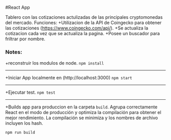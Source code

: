 #React App

Tablero con las cotizaciones actulizadas de las principales cryptomonedas del mercado.
Funciones:
+Utilizacion de la API de Coingecko para obtener las cotizaciones (https://www.coingecko.com/api/).
+Se actualiza la cotizacion cada vez que se actualiza la pagina.
+Posee un buscador para friltrar por nombre.

### Notes:

+reconstruir los modulos de node.
`npm install`
******************************
+Iniciar App localmente en (http://localhost:3000)
`npm start`
******************************
+Ejecutar test.
`npm test`
******************************
+Builds app para produccion en la carpeta `build`.
Agrupa correctamente React en el modo de producción y optimiza la compilación para obtener el mejor rendimiento.
La compilación se minimiza y los nombres de archivo incluyen los hash.

`npm run build`
